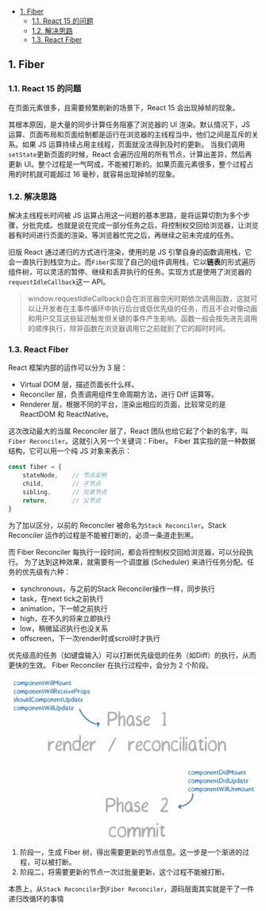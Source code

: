 - [1. Fiber](#1-fiber)
  - [1.1. React 15 的问题](#11-react-15-的问题)
  - [1.2. 解决思路](#12-解决思路)
  - [1.3. React Fiber](#13-react-fiber)

## 1. Fiber
### 1.1. React 15 的问题
在页面元素很多，且需要频繁刷新的场景下，React 15 会出现掉帧的现象。

其根本原因，是大量的同步计算任务阻塞了浏览器的 UI 渲染。默认情况下，JS 运算、页面布局和页面绘制都是运行在浏览器的主线程当中，他们之间是互斥的关系。如果 JS 运算持续占用主线程，页面就没法得到及时的更新。
当我们调用`setState`更新页面的时候，React 会遍历应用的所有节点，计算出差异，然后再更新 UI。整个过程是一气呵成，不能被打断的。如果页面元素很多，整个过程占用的时机就可能超过 16 毫秒，就容易出现掉帧的现象。

### 1.2. 解决思路
解决主线程长时间被 JS 运算占用这一问题的基本思路，是将运算切割为多个步骤，分批完成。也就是说在完成一部分任务之后，将控制权交回给浏览器，让浏览器有时间进行页面的渲染。等浏览器忙完之后，再继续之前未完成的任务。


旧版 React 通过递归的方式进行渲染，使用的是 JS 引擎自身的函数调用栈，它会一直执行到栈空为止。而`Fiber`实现了自己的组件调用栈，它以**链表**的形式遍历组件树，可以灵活的暂停、继续和丢弃执行的任务。实现方式是使用了浏览器的`requestIdleCallback`这一 API。

>window.requestIdleCallback()会在浏览器空闲时期依次调用函数，这就可以让开发者在主事件循环中执行后台或低优先级的任务，而且不会对像动画和用户交互这些延迟触发但关键的事件产生影响。函数一般会按先进先调用的顺序执行，除非函数在浏览器调用它之前就到了它的超时时间。

### 1.3. React Fiber
React 框架内部的运作可以分为 3 层：
- Virtual DOM 层，描述页面长什么样。
- Reconciler 层，负责调用组件生命周期方法，进行 Diff 运算等。
- Renderer 层，根据不同的平台，渲染出相应的页面，比较常见的是 ReactDOM 和 ReactNative。

这次改动最大的当属 Reconciler 层了，React 团队也给它起了个新的名字，叫`Fiber Reconciler`。这就引入另一个关键词：Fiber。
Fiber 其实指的是一种数据结构，它可以用一个纯 JS 对象来表示：
```js
const fiber = {
    stateNode,    // 节点实例
    child,        // 子节点
    sibling,      // 兄弟节点
    return,       // 父节点
}
```
为了加以区分，以前的 Reconciler 被命名为`Stack Reconciler`。Stack Reconciler 运作的过程是不能被打断的，必须一条道走到黑。

而 Fiber Reconciler 每执行一段时间，都会将控制权交回给浏览器，可以分段执行。
为了达到这种效果，就需要有一个调度器 (Scheduler) 来进行任务分配。任务的优先级有六种：
- synchronous，与之前的Stack Reconciler操作一样，同步执行
- task，在next tick之前执行
- animation，下一帧之前执行
- high，在不久的将来立即执行
- low，稍微延迟执行也没关系
- offscreen，下一次render时或scroll时才执行

优先级高的任务（如键盘输入）可以打断优先级低的任务（如Diff）的执行，从而更快的生效。
Fiber Reconciler 在执行过程中，会分为 2 个阶段。

![Fiber Reconciler 过程](../../imgs/fiber_reconciliation_process.png)
1. 阶段一，生成 Fiber 树，得出需要更新的节点信息。这一步是一个渐进的过程，可以被打断。
2. 阶段二，将需要更新的节点一次过批量更新，这个过程不能被打断。



本质上，从`Stack Reconciler`到`Fiber Reconciler`，源码层面其实就是干了一件递归改循环的事情


